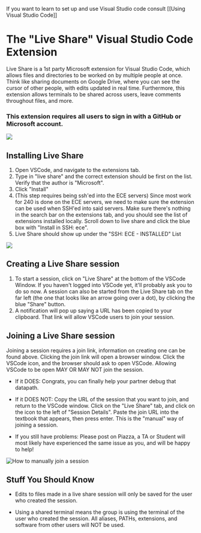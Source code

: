 If you want to learn to set up and use Visual Studio code consult [[Using Visual Studio Code]]

# The "Live Share" Visual Studio Code Extension

Live Share is a 1st party Microsoft extension for Visual Studio Code, which allows files and directories to be worked on by multiple people at once. Think like sharing documents on Google Drive, where you can see the cursor of other people, with edits updated in real time. Furthermore, this extension allows terminals to be shared across users, leave comments throughout files, and more.

### This extension requires all users to sign in with a GitHub or Microsoft account.

![](https://i.imgur.com/WGVFP0A.png)

## Installing Live Share

1. Open VSCode, and navigate to the extensions tab.
2. Type in "live share" and the correct extension should be first on the list. Verify that the author is "Microsoft".
3. Click "Install" 
4. (This step requires being ssh'ed into the ECE servers) Since most work for 240 is done on the ECE servers, we need to make sure the extension can be used when SSH'ed into said servers. Make sure there's nothing in the search bar on the extensions tab, and you should see the list of extensions installed locally. Scroll down to live share and click the blue box with "Install in SSH: ece".  
5. Live Share should show up under the "SSH: ECE - INSTALLED" List

![](https://i.imgur.com/1ZYqWrK.png)

## Creating a Live Share session

1. To start a session, click on "Live Share" at the bottom of the VSCode Window. If you haven't logged into VSCode yet, it'll probably ask you to do so now. A session can also be started from the Live Share tab on the far left (the one that looks like an arrow going over a dot), by clicking the blue "Share" button. 
2. A notification will pop up saying a URL has been copied to your clipboard. That link will allow VSCode users to join your session. 

## Joining a Live Share session

Joining a session requires a join link, information on creating one can be found above. Clicking the join link will open a browser window. Click the VSCode icon, and the browser should ask to open VSCode. Allowing VSCode to be open MAY OR MAY NOT join the session. 

* If it DOES: Congrats, you can finally help your partner debug that datapath.

* If it DOES NOT: Copy the URL of the session that you want to join, and return to the VSCode window. Click on the "Live Share" tab, and click on the icon to the left of "Session Details". Paste the join URL into the textbook that appears, then press enter. This is the "manual" way of joining a session. 

* If you still have problems: Please post on Piazza, a TA or Student will most likely have experienced the same issue as you, and will be happy to help!

![How to manually join a session](https://i.imgur.com/czkWnSy.png)
 
## Stuff You Should Know

* Edits to files made in a live share session will only be saved for the user who created the session. 

* Using a shared terminal means the group is using the terminal of the user who created the session. All aliases, PATHs, extensions, and software from other users will NOT be used.
